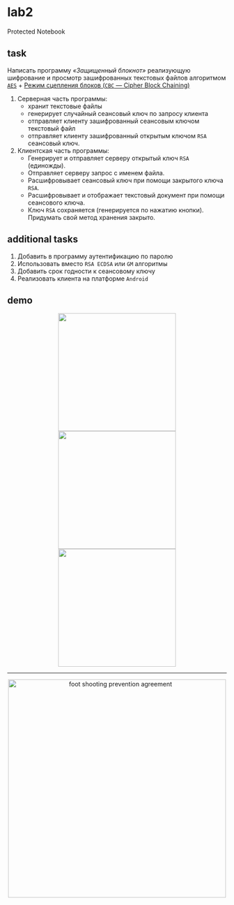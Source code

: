 # lab2

Protected Notebook

## task

Написать программу _«Защищенный блокнот»_ реализующую шифрование и просмотр зашифрованных текстовых
файлов алгоритмом [`AES`](https://ru.wikipedia.org/wiki/Advanced_Encryption_Standard) +
[Режим сцепления блоков (`СВС` — Cipher Block Chaining)](https://ru.wikipedia.org/wiki/%D0%A0%D0%B5%D0%B6%D0%B8%D0%BC_%D1%88%D0%B8%D1%84%D1%80%D0%BE%D0%B2%D0%B0%D0%BD%D0%B8%D1%8F#Cipher_Block_Chaining_.28CBC.29)

1. Серверная часть программы:
   * хранит текстовые файлы
   * генерирует случайный сеансовый ключ по запросу клиента
   * отправляет клиенту зашифрованный сеансовым ключом текстовый файл
   * отправляет клиенту зашифрованный открытым ключом `RSA` сеансовый ключ.
2. Клиентская часть программы:
   * Генерирует и отправляет серверу открытый ключ `RSA` (единожды).
   * Отправляет серверу запрос с именем файла.
   * Расшифровывает сеансовый ключ при помощи закрытого ключа `RSA`.
   * Расшифровывает и отображает текстовый документ при помощи сеансового ключа.
   * Ключ `RSA` сохраняется (генерируется по нажатию кнопки). Придумать свой метод хранения закрыто.

## additional tasks

1. Добавить в программу аутентификацию по паролю
2. Использовать вместо `RSA ECDSA` или `GM` алгоритмы
3. Добавить срок годности к сеансовому ключу
4. Реализовать клиента на платформе `Android`

## demo

<p align="center">
  <img src="http://res.cloudinary.com/dzsjwgjii/image/upload/v1513309821/crypto-lab2-1.png" width="270px"/>
  <img src="http://res.cloudinary.com/dzsjwgjii/image/upload/v1513309820/crypto-lab2-2.png" width="270px"/>
  <img src="http://res.cloudinary.com/dzsjwgjii/image/upload/v1513309822/crypto-lab2-3.png" width="270px"/>
</p>

---

<p align="center">
  <img width="500px" alt="foot shooting prevention agreement" src="https://github.com/Drapegnik/bsu/raw/master/cryptography/lab2/foot-shooting-prevention-agreement.png"/>
</p>
